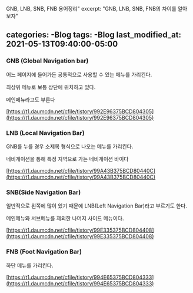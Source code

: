 GNB, LNB, SNB, FNB 용어정리"
excerpt: "GNB, LNB, SNB, FNB의 차이를 알아보자"

categories:
  -Blog
tags:
  -Blog
last_modified_at: 2021-05-13T09:40:00-05:00
---

### **GNB (Global Navigation bar)**

어느 페이지에 들어가든 공통적으로 사용할 수 있는 메뉴를 가리킨다.

최상위 메뉴로 보통 상단에 위치하고 있다.

메인메뉴라고도 부른다

[https://t1.daumcdn.net/cfile/tistory/992E96375BCD804305](https://t1.daumcdn.net/cfile/tistory/992E96375BCD804305)

### **LNB (Local Navigation Bar)**

GNB를 누를 경우 소제목 형식으로 나오는 메뉴를 가리킨다.

네비게이션을 통해 특정 지역으로 가는 네비게이션 바이다

[https://t1.daumcdn.net/cfile/tistory/99A43B375BCD80440C](https://t1.daumcdn.net/cfile/tistory/99A43B375BCD80440C)

### **SNB(Side Navigation Bar)**

일반적으로 왼쪽에 많이 있기 때문에 LNB(Left Navigation Bar)라고 부르기도 한다.

메인메뉴와 서브메뉴를 제외한 나머지 사이드 메뉴이다.

[https://t1.daumcdn.net/cfile/tistory/99E335375BCD804408](https://t1.daumcdn.net/cfile/tistory/99E335375BCD804408)

### **FNB (Foot Navigation Bar)**

하단 메뉴를 가리킨다.

[https://t1.daumcdn.net/cfile/tistory/994E65375BCD804333](https://t1.daumcdn.net/cfile/tistory/994E65375BCD804333)
